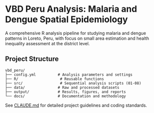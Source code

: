 # VBD Peru Analysis: Malaria and Dengue Spatial Epidemiology

A comprehensive R analysis pipeline for studying malaria and dengue patterns in Loreto, Peru, with focus on small area estimation and health inequality assessment at the district level.


## Project Structure

```
vbd_peru/
├── config.yml          # Analysis parameters and settings
├── R/                   # Reusable functions
├── src/                 # Sequential analysis scripts (01-08)
├── data/               # Raw and processed datasets
├── output/             # Results, figures, and reports
└── docs/               # Documentation and methodology
```

See [CLAUDE.md](CLAUDE.md) for detailed project guidelines and coding standards.

